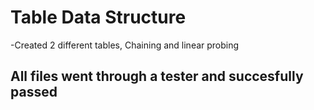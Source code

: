 # Table Data Structure
-Created 2 different tables, Chaining and linear probing
## All files went through a tester and succesfully passed 
